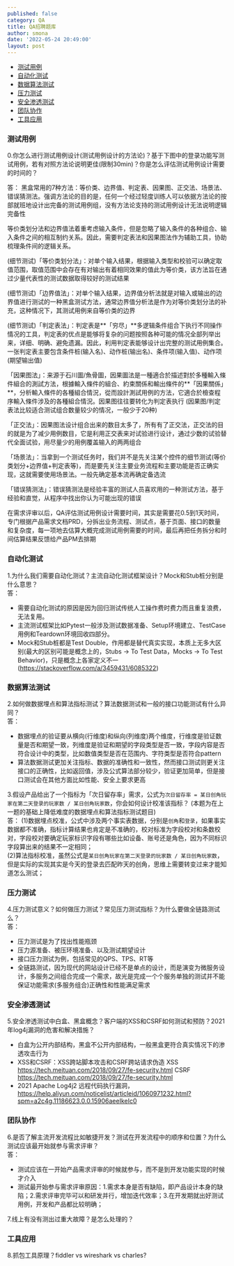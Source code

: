 ```yaml
---
published: false
category: QA
title: QA招聘题库
author: smona
date: '2022-05-24 20:49:00'
layout: post
---
```


- [测试用例](#测试用例)
- [自动化测试](#自动化测试)
- [数据算法测试](#数据算法测试)
- [压力测试](#压力测试)
- [安全渗透测试](#安全渗透测试)
- [团队协作](#团队协作)
- [工具应用](#工具应用)

### 测试用例
0.你怎么进行测试用例设计(测试用例设计的方法论)？基于下图中的登录功能写测试用例，若有对照方法论说明更佳(限制30min)？你是怎么评估测试用例设计需要的时间的？  

答：
黑盒常用的7种方法：等价类、边界值、判定表、因果图、正交法、场景法、错误猜测法。强调方法论的目的是，任何一个经过轻度训练人可以依据方法论的按部就班地设计出完备的测试用例组，没有方法论支持的测试用例设计无法说明逻辑完备性

等价类划分法和边界值法着重考虑输入条件，但是忽略了输入条件的各种组合、输入条件之间的相互制约关系。因此，需要判定表法和因果图法作为辅助工具，协助梳理条件间的逻辑关系。

(细节测试)「等价类划分法」：对单个输入结果，根据输入类型和校验可以确定取值范围，取值范围中会存在有对输出有着相同效果的值此为等价类，该方法旨在通过少量代表性的测试数据取得较好的测试结果

(细节测试)「边界值法」：对单个输入结果，边界值分析法就是对输入或输出的边界值进行测试的一种黑盒测试方法，通常边界值分析法是作为对等价类划分法的补充，这种情况下，其测试用例来自等价类的边界

(细节测试)「判定表法」：判定表是**「穷尽」**多逻辑条件组合下执行不同操作情况的工具，判定表的优点是能够将复杂的问题按照各种可能的情况全部列举出来，详细、明确、避免遗漏。因此，利用判定表能够设计出完整的测试用例集合。一张判定表主要包含条件桩(输入名)、动作桩(输出名)、条件项(输入值)、动作项(期望输出值)

「因果图法」：来源于石川圖/魚骨圖，因果圖法是一種適合於描述對於多種輸入條件組合的測試方法，根據輸入條件的組合、約束關係和輸出條件的**「因果關係」**，分析輸入條件的各種組合情況，從而設計測試用例的方法，它適合於檢查程序輸入條件涉及的各種組合情況。因果图往往要转化为判定表执行 (因果图/判定表法比较适合测试组合数量较少的情况，一般少于20种)

「正交法」：因果图法设计组合出来的数目太多了，所有有了正交法，正交法的目的就是为了减少用例数目，它是利用正交表来对试验进行设计，通过少数的试验替代全面试验，用尽量少的用例覆盖输入的两两组合

「场景法」：当拿到一个测试任务时，我们并不是先关注某个控件的细节测试(等价类划分+边界值+判定表等)，而是要先关注主要业务流程和主要功能是否正确实现，这就需要使用场景法。一般先确定基本流再确定备选流

「错误猜测法」：错误猜测法是经验丰富的测试人员喜欢用的一种测试方法，基于经验和直觉，从程序中找出你认为可能出现的错误

在需求评审以后，QA评估测试用例设计需要时间，其实是需要花0.5到1天时间，专门根据产品需求文档PRD，分拆出业务流程、测试点，基于页面、接口的数量和复杂度，每一项地去估算大概完成测试用例需要的时间，最后再把任务拆分和时间估算结果反馈给产品PM去排期

### 自动化测试
1.为什么我们需要自动化测试？主流自动化测试框架设计？Mock和Stub桩分别是什么意思？  
答：
- 需要自动化测试的原因是因为回归测试传统人工操作费时费力而且重复浪费，无法复用。
- 主流测试框架比如Pytest一般涉及测试数据准备、Setup环境建立、TestCase用例和Teardown环境回收四部分。
- Mock和Stub桩都是Test Double，作用都是替代真实实现，本质上无多大区别(最大的区别可能是概念上的，Stubs -> To Test Data，Mocks -> To Test Behavior)，只是概念上各家定义不一(https://stackoverflow.com/a/3459431/6085322)

### 数据算法测试
2.如何做数据埋点和算法指标测试？算法数据测试和一般的接口功能测试有什么异同？  
答：
- 数据埋点的验证要从横向(行维度)和纵向(列维度)两个维度，行维度是验证数量是否和期望一致，列维度是验证和期望的字段类型是否一致，字段内容是否符合设计中的类型，比如数值类型是否在范围内、字符类型是否符合pattern
- 算法数据测试更加关注指标、数据的准确性和一致性，然而接口测试则更关注接口的正确性，比如返回值，涉及公式算法部分较少，验证更加简单，但是接口测试会在其他方面比如性能、安全上要求更高

3.假设产品给出了一个指标为「次日留存率」需求，公式为`次日留存率 = 某日创角玩家在第二天登录的玩家数 / 某日创角玩家数`，你会如何设计校准该指标？
(本题为在上一题的基础上降低难度的数据埋点和算法指标测试题目)  
答：
(1)数据埋点校准，公式中涉及两个事实表数据，分别是`创角`和`登录`，如果事实数据都不准确，指标计算结果也肯定是不准确的，校对标准为字段校对和条数校对，字段校对要确定玩家标识字段有哪些比如设备、账号还是角色，因为不同标识字段算出来的结果不一定相同；  
(2)算法指标校准，虽然公式是`某日创角玩家在第二天登录的玩家数 / 某日创角玩家数`，但是实际的实现其实是今天的登录去匹配昨天的创角，思维上需要转变过来才能知道怎么测试；  

### 压力测试
4.压力测试意义？如何做压力测试？常见压力测试指标？为什么要做全链路测试么？  
答：
- 压力测试是为了找出性能瓶颈
- 压力源准备、被压环境准备、以及测试期望设计
- 接口压力测试为例，包括常见的QPS、TPS、RT等
- 全链路测试，因为现代的网站设计已经不是单点的设计，而是演变为微服务设计，多服务之间组合完成一个需求，故光是完成一个个服务单独的测试并不能保证功能需求(多服务组合)正确性和性能满足需求

### 安全渗透测试
5.安全渗透测试中白盒、黑盒概念？客户端的XSS和CSRF如何测试和预防？2021年log4j漏洞的危害和解决措施？  
- 白盒为公开内部结构，黑盒不公开内部结构，一般黑盒更符合真实情况下的渗透攻击行为
- XSS和CSRF：XSS跨站脚本攻击和CSRF跨站请求伪造
XSS https://tech.meituan.com/2018/09/27/fe-security.html
CSRF https://tech.meituan.com/2018/09/27/fe-security.html
- 2021 Apache Log4j2 远程代码执行漏洞，https://help.aliyun.com/noticelist/articleid/1060971232.html?spm=a2c4g.11186623.0.0.15906aeeIkeIc0

### 团队协作
6.是否了解主流开发流程比如敏捷开发？测试在开发流程中的顺序和位置？为什么测试应该最开始就参与需求评审？  
答：
- 测试应该在一开始产品需求评审的时候就参与，而不是到开发功能实现的时候才介入
- 测试最开始参与需求评审原因：1.需求本身是否有缺陷，即产品设计本身的缺陷；2.需求评审完毕可以和研发并行，增加迭代效率；3.在开发期就出好测试用例，开发和产品都比较明确；

7.线上有没有测出过重大故障？是怎么处理的？  

### 工具应用
8.抓包工具原理？fiddler vs wireshark vs charles?  
